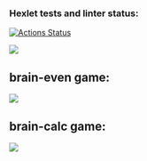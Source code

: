 ### Hexlet tests and linter status:
[![Actions Status](https://github.com/raf-coffee/frontend-project-44/workflows/hexlet-check/badge.svg)](https://github.com/raf-coffee/frontend-project-44/actions)

<a href="https://codeclimate.com/github/raf-coffee/frontend-project-44/maintainability"><img src="https://api.codeclimate.com/v1/badges/5ad741bc9105efcdea90/maintainability" /></a>

## brain-even game:
<a href="https://asciinema.org/a/LXgIUqvny7Jt8eMZ1i3RnHeAK" target="_blank"><img src="https://asciinema.org/a/LXgIUqvny7Jt8eMZ1i3RnHeAK.svg" /></a>

## brain-calc game:
<a href="https://asciinema.org/a/qpzh7llCMGW46k4dFvgCW18iH" target="_blank"><img src="https://asciinema.org/a/qpzh7llCMGW46k4dFvgCW18iH.svg" /></a>
